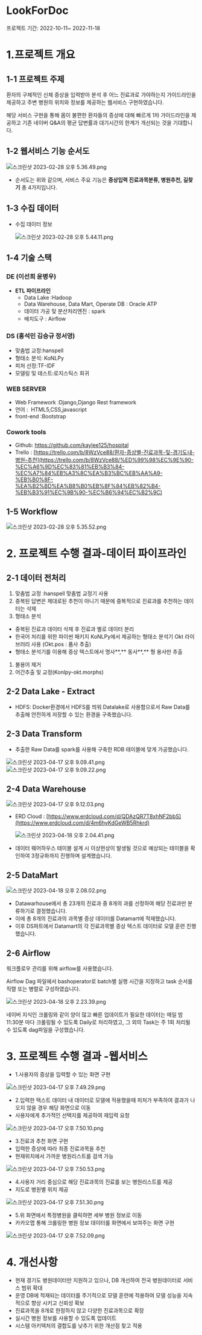 # LookForDoc

프로젝트 기간: 2022-10-11~ 2022-11-18

# 1.프로젝트 개요

## 1-1 프로젝트 주제

환자의 구체적인 신체 증상을 입력받아 분석 후 어느 진료과로 가야하는지 가이드라인을 제공하고 주변 병원의 위치와 정보를 제공하는 웹서비스 구현하였습니다.

해당 서비스 구현을 통해 몸이 불편한 환자들의 증상에 대해 빠르게 1차 가이드라인을 제공하고 기존 네이버 Q&A의 평균 답변률과 대기시간의 한계가 개선되는 것을 기대합니다.

## 1-2 웹서비스 기능 순서도

![스크린샷 2023-02-28 오후 5.36.49.png](./images/1.png)

- 순서도는 위와 같으며, 서비스 주요 기능은 **증상입력 진료과목분류, 병원추천, 길찾기** 총 4가지입니다.

## 1-3 수집 데이터

- 수집 데이터 정보
    
    ![스크린샷 2023-02-28 오후 5.44.11.png](./images/2.png)
    

## 1-4 기술 스택

### DE (이선희 윤병우)

- **ETL 파이프라인**
    - Data Lake :Hadoop
    - Data Warehouse, Data Mart, Operate DB : Oracle ATP
    - 데이터 가공 및 분산처리엔진 : spark
    - 배치도구 : Airflow

### DS (홍석민 김승규 정서영)

- 맞춤법 교정:hanspell
- 형태소 분석: KoNLPy
- 피처 선정:TF-IDF
- 모델링 및 테스트:로지스틱스 회귀

### WEB SERVER

- Web Framework :Django,Django Rest framework
- 언어 :  HTML5,CSS,javascript
- front-end :Bootstrap

### Cowork tools

- Github: https://github.com/kaylee125/hospital
- Trello : [https://trello.com/b/8WzVce88/환자-증상별-진료과목-및-경기도내-병원-추천](https://trello.com/b/8WzVce88/%ED%99%98%EC%9E%90-%EC%A6%9D%EC%83%81%EB%B3%84-%EC%A7%84%EB%A3%8C%EA%B3%BC%EB%AA%A9-%EB%B0%8F-%EA%B2%BD%EA%B8%B0%EB%8F%84%EB%82%B4-%EB%B3%91%EC%9B%90-%EC%B6%94%EC%B2%9C)

## 1-5 Workflow

![스크린샷 2023-02-28 오후 5.35.52.png](./images/3.png)
# 2. 프로젝트 수행 결과-데이터 파이프라인

## 2-1 데이터 전처리

1. 맞춤법 교정 :hanspell 맞춤법 교정기 사용
2. 중복된 답변은 제대로된 추천이 아니기 때문에 중복적으로 진료과를 추천하는 데이터는 삭제
1. 형태소 분석
- 중복된 진료과 데이터 삭제 후  진료과 별로 데이터 분리
- 한국어 처리를 위한 파이썬 패키지 KoNLPy에서 제공하는 형태소 분석기 Okt 라이브러리 사용 (Okt.pos : 품사 추출)
- 형태소 분석기를 이용해 증상 텍스트에서 명사**,** 동사**,** 형
용사만 추출
1. 불용어 제거
2. 어간추출 및 교정(Konlpy-okt.morphs)

## 2-2 Data Lake - Extract

- HDFS: Docker환경에서 HDFS를 띄워 Datalake로 사용함으로서 Raw Data를 추출해 안전하게 저장할 수 있는 환경을 구축했습니다.

## 2-3 Data Transform

- 추출한 Raw Data를 spark를 사용해 구축한 RDB 테이블에 맞게 가공했습니다.

![스크린샷 2023-04-17 오후 9.09.41.png](./images/4.png)
![스크린샷 2023-04-17 오후 9.09.22.png](./images/5.png)

## 2-4 Data Warehouse

![스크린샷 2023-04-17 오후 9.12.03.png](./images/6.png)

- ERD Cloud : [https://www.erdcloud.com/d/QDAzQR7T8xhNF2bbS](https://www.erdcloud.com/d/4m6hyKdGeWB5Rhkrd)
    
    ![스크린샷 2023-04-18 오후 2.04.41.png](./images/7.png)
    
- 데이터 웨어하우스 테이블 설계 시 이상현상이 발생될 것으로 예상되는 테이블을 확인하여 3정규화까지 진행하며 설계했습니다.

## 2-5 DataMart

![스크린샷 2023-04-18 오후 2.08.02.png](./images/8.png)

- Datawarhouse에서 총 23개의 진료과 중 8개의 과를 선정하여 해당 진료과만 분류하기로 결정했습니다.
- 이에 총 8개의 진료과의 과목별 증상 데이터를 Datamart에 적재했습니다.
- 이후 DS파트에서 Datamart의 각 진료과목별 증상 텍스트 데이터로 모델 훈련 진행했습니다.

## 2-6 Airflow

워크플로우 관리를 위해 airflow를 사용했습니다.

Airflow Dag 파일에서  bashoperator로 batch별 실행 시간을 지정하고 task 순서를 직렬 또는 병렬로 구성하였습니다.

![스크린샷 2023-04-18 오후 2.23.39.png](./images/9.png)

네이버 지식인 크롤링와 같이 양이 많고 빠른 업데이트가 필요한 데이터는 매일 밤 11:30분 마다 크롤링될 수 있도록 Daily로 처리하였고, 그 외의 Task는 주 1회 처리될 수 있도록 dag파일을 구성했습니다.

# 3. 프로젝트 수행 결과 -웹서비스

- 1.사용자의 증상을 입력할 수 있는 화면 구현

![스크린샷 2023-04-17 오후 7.49.29.png](./images/10.png)

- 2.입력한 텍스트 데이터 내 데이터로 모델에 적용했을때 피처가 부족하여 결과가 나오지 않을 경우 해당 화면으로 이동
- 사용자에게 추가적인 선택지를 제공하여 재입력 요청

![스크린샷 2023-04-17 오후 7.50.10.png](./images/12.png)

- 3.진료과 추천 화면 구현
- 입력한 증상에 따라 최종 진료과목을 추천
- 현재위치에서 가까운 병원리스트를  검색 가능

![스크린샷 2023-04-17 오후 7.50.53.png](./images/13.png)

- 4.사용자 거리 중심으로 해당 진료과목의 진료를 보는 병원리스트를 제공
- 지도로 병원별 위치 제공

![스크린샷 2023-04-17 오후 7.51.30.png](./images/14.png)

- 5.위 화면에서 특정병원을 클릭하면 세부 병원 정보로 이동
- 카카오맵 통해 크롤링한 병원 정보 데이터를 화면에서 보여주는 화면 구현

![스크린샷 2023-04-17 오후 7.52.09.png](./images/15.png)

# 4. 개선사항

- 현재 경기도 병원데이터만 지원하고 있으나, DB 개선하여 전국 병원데이터로 서비스 범위 확대
- 운영 DB에 적재되는 데이터를 주기적으로 모델 훈련에 적용하여 모델 성능을 지속적으로 향상 시키고 신뢰성 확보
- 진료과목을 8개로 한정하지 않고 다양한 진료과목으로 확장
- 실시간 병원 정보를 사용할 수 있도록 업데이트
- 시스템 아키텍처의 결합도를 낮추기 위한 개선점 찾고 적용